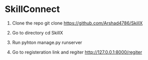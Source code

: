 # SkillConnect

1. Clone the repo
    git clone https://github.com/Arshad4786/SkillX

2. Go to directory
    cd SkillX

3. Run
     pyhton manage.py runserver

4. Go to registeration link and regiter
     http://127.0.0.1:8000/regiter  
